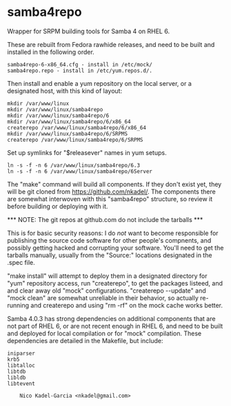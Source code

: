 samba4repo
==========

Wrapper for SRPM building tools for Samba 4 on RHEL 6.

These are rebuilt from Fedora rawhide releases, and need to be built
and installed in the following order.

	samba4repo-6-x86_64.cfg - install in /etc/mock/
	samba4repo.repo - install in /etc/yum.repos.d/.

Then install and enable a yum repository on the local server, or a
designated host, with this kind of layout:

	mkdir /var/www/linux	  
	mkdir /var/www/linux/samba4repo
	mkdir /var/www/linux/samba4repo/6
	mkdir /var/www/linux/samba4repo/6/x86_64
	createrepo /var/www/linux/samba4repo/6/x86_64
	mkdir /var/www/linux/samba4repo/6/SRPMS
	createrepo /var/www/linux/samba4repo/6/SRPMS

Set up symlinks for "$releasever" names in yum setups.

	ln -s -f -n 6 /var/www/linux/samba4repo/6.3
	ln -s -f -n 6 /var/www/linux/samba4repo/6Server

The "make" command will build all components. If they don't exist yet,
they will be git cloned from https://github.com/nkadel/. The
components there are somewhat interwoven with this "samba4repo"
structure, so review it before building or deploying with it.

*** NOTE: The git repos at github.com do not include the tarballs ***

This is for basic security reasons: I do *not* want to become
responsible for publishing the source code software for other people's
compnents, and possibly getting hacked and corrupting your
software. You'll need to get the tarballs manually, usually from the
"Source:" locations designated in the .spec file.

"make install" will attempt to deploy them in a designated directory
for "yum" repository access, run "createrepo", to get the packages
listeed, and and clear away old "mock" configurations. "createrepo
--update" and "mock clean" are somewhat unreliable in their behavior,
so actually re-running and createrepo and using "rm -rf" on the mock
cache works better.

Samba 4.0.3 has strong dependencies on additional components that are
not part of RHEL 6, or are not recent enough in RHEL 6, and need to be
built and deployed for local compilation or for "mock"
compilation. These dependencies are detailed in the Makefile, but
include:

    iniparser
    krb5
    libtalloc
    libtdb
    libldb
    libtevent

		Nico Kadel-Garcia <nkadel@gmail.com>
